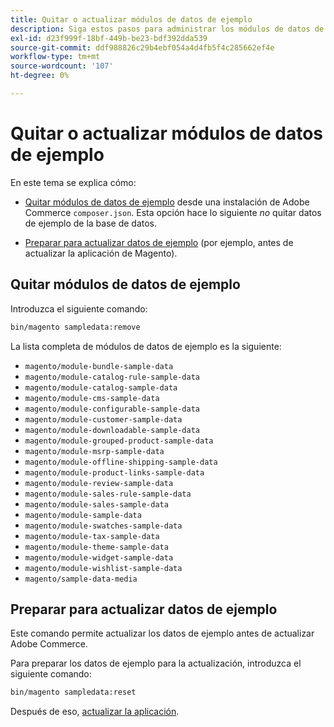 ```yaml
---
title: Quitar o actualizar módulos de datos de ejemplo
description: Siga estos pasos para administrar los módulos de datos de ejemplo de Adobe Commerce.
exl-id: d23f999f-18bf-449b-be23-bdf392dda539
source-git-commit: ddf988826c29b4ebf054a4d4fb5f4c285662ef4e
workflow-type: tm+mt
source-wordcount: '107'
ht-degree: 0%

---
```


# Quitar o actualizar módulos de datos de ejemplo

En este tema se explica cómo:

* [Quitar módulos de datos de ejemplo](#remove-sample-data-modules) desde una instalación de Adobe Commerce `composer.json`. Esta opción hace lo siguiente *no* quitar datos de ejemplo de la base de datos.

* [Preparar para actualizar datos de ejemplo](#prepare-to-update-sample-data) (por ejemplo, antes de actualizar la aplicación de Magento).

## Quitar módulos de datos de ejemplo

Introduzca el siguiente comando:

```bash
bin/magento sampledata:remove
```

La lista completa de módulos de datos de ejemplo es la siguiente:

* `magento/module-bundle-sample-data`
* `magento/module-catalog-rule-sample-data`
* `magento/module-catalog-sample-data`
* `magento/module-cms-sample-data`
* `magento/module-configurable-sample-data`
* `magento/module-customer-sample-data`
* `magento/module-downloadable-sample-data`
* `magento/module-grouped-product-sample-data`
* `magento/module-msrp-sample-data`
* `magento/module-offline-shipping-sample-data`
* `magento/module-product-links-sample-data`
* `magento/module-review-sample-data`
* `magento/module-sales-rule-sample-data`
* `magento/module-sales-sample-data`
* `magento/module-sample-data`
* `magento/module-swatches-sample-data`
* `magento/module-tax-sample-data`
* `magento/module-theme-sample-data`
* `magento/module-widget-sample-data`
* `magento/module-wishlist-sample-data`
* `magento/sample-data-media`

## Preparar para actualizar datos de ejemplo

Este comando permite actualizar los datos de ejemplo antes de actualizar Adobe Commerce.

Para preparar los datos de ejemplo para la actualización, introduzca el siguiente comando:

```bash
bin/magento sampledata:reset
```

Después de eso, [actualizar la aplicación](../tutorials/uninstall.md#update-the-application).
